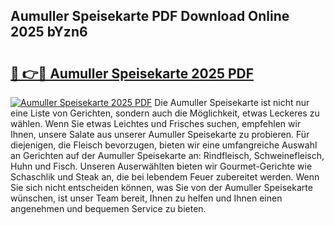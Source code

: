 ## Aumuller Speisekarte PDF Download Online 2025 bYzn6

# <h2><a href="http://gc9atb.nevu.top/?p=Aumuller+Speisekarte">🔗 👉🔴 Aumuller Speisekarte 2025 PDF</a></h2>

[![Aumuller Speisekarte 2025 PDF](https://i.imgur.com/dBaPXMq.png)](http://gc9atb.nevu.top/?p=Aumuller+Speisekarte)
Die Aumuller Speisekarte ist nicht nur eine Liste von Gerichten, sondern auch die Möglichkeit, etwas Leckeres zu wählen. Wenn Sie etwas Leichtes und Frisches suchen, empfehlen wir Ihnen, unsere Salate aus unserer Aumuller Speisekarte zu probieren. Für diejenigen, die Fleisch bevorzugen, bieten wir eine umfangreiche Auswahl an Gerichten auf der Aumuller Speisekarte an: Rindfleisch, Schweinefleisch, Huhn und Fisch. Unseren Auserwählten bieten wir Gourmet-Gerichte wie Schaschlik und Steak an, die bei lebendem Feuer zubereitet werden. Wenn Sie sich nicht entscheiden können, was Sie von der Aumuller Speisekarte wünschen, ist unser Team bereit, Ihnen zu helfen und Ihnen einen angenehmen und bequemen Service zu bieten.
